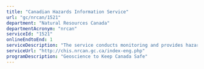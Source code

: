 ```yaml
---
title: "Canadian Hazards Information Service"
url: "gc/nrcan/1521"
department: "Natural Resources Canada"
departmentAcronym: "nrcan"
serviceId: "1521"
onlineEndtoEnd: 1
serviceDescription: "The service conducts monitoring and provides hazard information and products on an ongoing basis and in response to emergency situations involving earthquakes, tsunamis, volcanic eruptions, landslides, geomagnetic storms and radiological / nuclear incidents. This is accomplished through the provision of remote sensing, geomatics and material support by Natural Resources Canada (NRCan) to government agencies responsible for emergency response. Additionally, the service discharges NRCan responsibilities for ongoing monitoring under the Comprehensive Nuclear Test Ban Treaty."
serviceUrl: "http://chis.nrcan.gc.ca/index-eng.php"
programDescription: "Geoscience to Keep Canada Safe"
---
```

